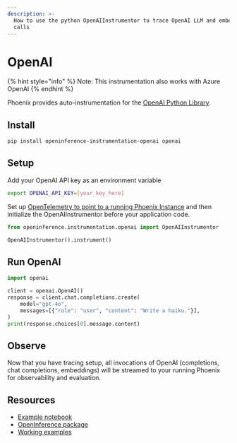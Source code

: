 ```yaml
---
description: >-
  How to use the python OpenAIInstrumentor to trace OpenAI LLM and embedding
  calls
---
```


# OpenAI

{% hint style="info" %}
Note: This instrumentation also works with Azure OpenAI
{% endhint %}

Phoenix provides auto-instrumentation for the [OpenAI Python Library](https://github.com/openai/openai-python).

## Install

```bash
pip install openinference-instrumentation-openai openai
```

## Setup

Add your OpenAI API key as an environment variable

```bash
export OPENAI_API_KEY=[your_key_here]
```

Set up [OpenTelemetry to point to a running Phoenix Instance](https://docs.arize.com/phoenix/quickstart) and then initialize the OpenAIInstrumentor before your application code.

```python
from openinference.instrumentation.openai import OpenAIInstrumentor

OpenAIInstrumentor().instrument()
```

## Run OpenAI

```python
import openai

client = openai.OpenAI()
response = client.chat.completions.create(
    model="gpt-4o",
    messages=[{"role": "user", "content": "Write a haiku."}],
)
print(response.choices[0].message.content)
```

## Observe

Now that you have tracing setup, all invocations of OpenAI (completions, chat completions, embeddings) will be streamed to your running Phoenix for observability and evaluation.

## Resources

* [Example notebook](https://github.com/Arize-ai/phoenix/blob/main/tutorials/tracing/openai\_tracing\_tutorial.ipynb)
* [OpenInference package](https://github.com/Arize-ai/openinference/tree/main/python/instrumentation/openinference-instrumentation-openai)
* [Working examples](https://github.com/Arize-ai/openinference/tree/main/python/instrumentation/openinference-instrumentation-openai/examples)

